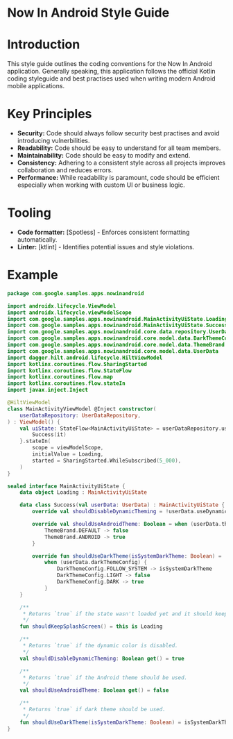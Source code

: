 # Now In Android Style Guide

# Introduction
This style guide outlines the coding conventions for the Now In Android application. 
Generally speaking, this application follows the official Kotlin coding styleguide and best practises used when writing modern Android mobile applications.

# Key Principles
* **Security:** Code should always follow security best practises and avoid introducing vulnerbilities.
* **Readability:** Code should be easy to understand for all team members.
* **Maintainability:** Code should be easy to modify and extend.
* **Consistency:** Adhering to a consistent style across all projects improves
  collaboration and reduces errors.
* **Performance:** While readability is paramount, code should be efficient especially when working with custom UI or business logic.

# Tooling
* **Code formatter:**  [Spotless] - Enforces consistent formatting automatically.
* **Linter:**  [ktlint] - Identifies potential issues and style violations.

# Example
```kotlin
package com.google.samples.apps.nowinandroid

import androidx.lifecycle.ViewModel
import androidx.lifecycle.viewModelScope
import com.google.samples.apps.nowinandroid.MainActivityUiState.Loading
import com.google.samples.apps.nowinandroid.MainActivityUiState.Success
import com.google.samples.apps.nowinandroid.core.data.repository.UserDataRepository
import com.google.samples.apps.nowinandroid.core.model.data.DarkThemeConfig
import com.google.samples.apps.nowinandroid.core.model.data.ThemeBrand
import com.google.samples.apps.nowinandroid.core.model.data.UserData
import dagger.hilt.android.lifecycle.HiltViewModel
import kotlinx.coroutines.flow.SharingStarted
import kotlinx.coroutines.flow.StateFlow
import kotlinx.coroutines.flow.map
import kotlinx.coroutines.flow.stateIn
import javax.inject.Inject

@HiltViewModel
class MainActivityViewModel @Inject constructor(
    userDataRepository: UserDataRepository,
) : ViewModel() {
    val uiState: StateFlow<MainActivityUiState> = userDataRepository.userData.map {
        Success(it)
    }.stateIn(
        scope = viewModelScope,
        initialValue = Loading,
        started = SharingStarted.WhileSubscribed(5_000),
    )
}

sealed interface MainActivityUiState {
    data object Loading : MainActivityUiState

    data class Success(val userData: UserData) : MainActivityUiState {
        override val shouldDisableDynamicTheming = !userData.useDynamicColor

        override val shouldUseAndroidTheme: Boolean = when (userData.themeBrand) {
            ThemeBrand.DEFAULT -> false
            ThemeBrand.ANDROID -> true
        }

        override fun shouldUseDarkTheme(isSystemDarkTheme: Boolean) =
            when (userData.darkThemeConfig) {
                DarkThemeConfig.FOLLOW_SYSTEM -> isSystemDarkTheme
                DarkThemeConfig.LIGHT -> false
                DarkThemeConfig.DARK -> true
            }
    }

    /**
     * Returns `true` if the state wasn't loaded yet and it should keep showing the splash screen.
     */
    fun shouldKeepSplashScreen() = this is Loading

    /**
     * Returns `true` if the dynamic color is disabled.
     */
    val shouldDisableDynamicTheming: Boolean get() = true

    /**
     * Returns `true` if the Android theme should be used.
     */
    val shouldUseAndroidTheme: Boolean get() = false

    /**
     * Returns `true` if dark theme should be used.
     */
    fun shouldUseDarkTheme(isSystemDarkTheme: Boolean) = isSystemDarkTheme
}
```